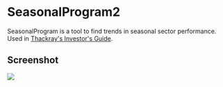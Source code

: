 # SeasonalProgram2

SeasonalProgram is a tool to find trends in seasonal sector performance. Used in [Thackray's Investor's Guide](https://www.amazon.ca/Thackrays-2019-Investors-Guide-Seasonal/dp/198912500X/ref=sr_1_1?keywords=thackrays&qid=1572395180&sr=8-1).

## Screenshot
![](https://user-images.githubusercontent.com/13714501/67819099-2a159880-fa8a-11e9-8865-458cee4926b9.png)
